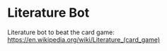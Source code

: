 # Literature Bot

Literature bot to beat the card game: https://en.wikipedia.org/wiki/Literature_(card_game)
